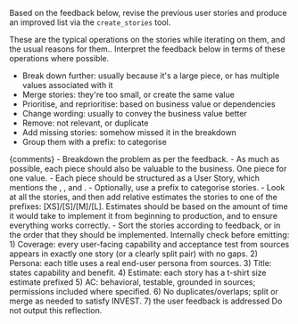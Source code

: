 Based on the feedback below, revise the previous user stories and produce an improved list via the `create_stories` tool.

<operations>
These are the typical operations on the stories while iterating on them, and the usual reasons for them.. Interpret the feedback below in terms of these operations where possible.

- Break down further: usually because it's a large piece, or has multiple values associated with it
- Merge stories: they're too small, or create the same value
- Prioritise, and reprioritise: based on business value or dependencies
- Change wording: usually to convey the business value better
- Remove: not relevant, or duplicate
- Add missing stories: somehow missed it in the breakdown
- Group them with a prefix: to categorise
</operations>

<feedback>
{comments}
</feedback>

<breakdown>
- Breakdown the problem as per the feedback.
- As much as possible, each piece should also be valuable to the business. One piece for one value.
- Each piece should be structured as a User Story, which mentions the <persona>, <capability>, and <benefit>.
- Optionally, use a <group> prefix to categorise stories.
- Look at all the stories, and then add relative estimates the stories to one of the prefixes: [XS]/[S]/[M]/[L]. Estimates should be based on the amount of time it would take to implement it from beginning to production, and to ensure everything works correctly.
- Sort the stories according to feedback, or in the order that they should be implemented.
</breakdown>

<reflection>
Internally check before emitting:
1) Coverage: every user-facing capability and acceptance test from sources appears in exactly one story (or a clearly split pair) with no gaps.
2) Persona: each title uses a real end-user persona from sources.
3) Title: states capability and benefit.
4) Estimate: each story has a t-shirt size estimate prefixed
5) AC: behavioral, testable, grounded in sources; permissions included where specified.
6) No duplicates/overlaps; split or merge as needed to satisfy INVEST.
7) the user feedback is addressed
Do not output this reflection.
</reflection>
